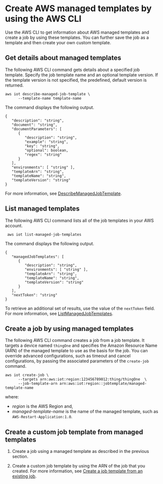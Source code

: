 # Create AWS managed templates by using the AWS CLI<a name="job-template-manage-cli-create"></a>

Use the AWS CLI to get information about AWS managed templates and create a job by using these templates\. You can further save the job as a template and then create your own custom template\.

## Get details about managed templates<a name="job-template-manage-cli-get"></a>

The following AWS CLI command gets details about a specified job template\. Specify the job template name and an optional template version\. If the template version is not specified, the predefined, default version is returned\.

```
aws iot describe-managed-job-template \
      --template-name template-name
```

The command displays the following output\.

```
{
   "description": "string",
   "document": "string",
   "documentParameters": [ 
      { 
         "description": "string",
         "example": "string",
         "key": "string",
         "optional": boolean,
         "regex": "string"
      }
   ],
   "environments": [ "string" ],
   "templateArn": "string",
   "templateName": "string",
   "templateVersion": "string"
}
```

For more information, see [DescribeManagedJobTemplate](https://docs.aws.amazon.com/iot/latest/apireference/API_DescribeManagedJobTemplate.html)\. 

## List managed templates<a name="job-template-manage-cli-list"></a>

The following AWS CLI command lists all of the job templates in your AWS account\.

```
 aws iot list-managed-job-templates
```

The command displays the following output\.

```
{
   "managedJobTemplates": [ 
      { 
         "description": "string",
         "environments": [ "string" ],
         "templateArn": "string",
         "templateName": "string",
         "templateVersion": "string"
      }
   ],
   "nextToken": "string"
}
```

To retrieve an additional set of results, use the value of the `nextToken` field\. For more information, see [ListManagedJobTemplates](https://docs.aws.amazon.com/iot/latest/apireference/API_ListManagedJobTemplates.html)\.

## Create a job by using managed templates<a name="job-template-manage-cli-create-job"></a>

The following AWS CLI command creates a job from a job template\. It targets a device named `thingOne` and specifies the Amazon Resource Name \(ARN\) of the managed template to use as the basis for the job\. You can override advanced configurations, such as timeout and cancel configurations, by passing the associated parameters of the `create-job` command\.

```
aws iot create-job \ 
      --targets arn:aws:iot:region:123456789012:thing/thingOne  \
      --job-template-arn arn:aws:iot:region::jobtemplate/managed-template-name
```

where:
+ *region* is the AWS Region and,
+ *managed\-template\-name* is the name of the managed template, such as `AWS-Restart-Application:1.0`\.

## Create a custom job template from managed templates<a name="job-template-manage-cli-create-jobtemplate"></a>

1. Create a job using a managed template as described in the previous section\.

1. Create a custom job template by using the ARN of the job that you created\. For more information, see [Create a job template from an existing job](job-templates-cli.md#job-templates-cli-create-from-job)\.
